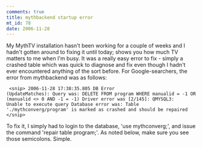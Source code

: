 ```yaml
--- 
comments: true
title: mythbackend startup error
mt_id: 78
date: 2006-11-28
---
```

My MythTV installation hasn't been working for a couple of weeks and I hadn't gotten around to fixing it until today; shows you how much TV matters to me when I'm busy.  It was a really easy error to fix - simply a crashed table which was quick to diagnose and fix even though I hadn't ever encountered anything of the sort before.  For Google-searchers, the error from mythbackend was as follows:

<code><pre>
&lt;snip&gt;
2006-11-28 17:38:35.805 DB Error (UpdateMatches):
Query was:
DELETE FROM program WHERE manualid = -1 OR  (manualid <> 0 AND -1 = -1)
Driver error was [2/145]:
QMYSQL3: Unable to execute query
Database error was:
Table './mythconverg/program' is marked as crashed and should be repaired
&lt;/snip&gt;
</pre></code>

To fix it, I simply had to login to the database, 'use mythconverg;', and issue the command 'repair table program;'.  As noted below, make sure you see those semicolons.  Simple.
